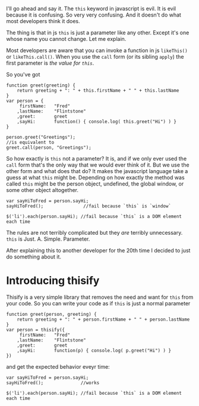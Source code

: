 I'll go ahead and say it. The `this` keyword in javascript is evil. It is evil because it is confusing. So very very confusing. And it doesn't do what most developers think it does.

The thing is that in js `this` is just a parameter like any other. Except it's one whose name you cannot change. Let me explain.

Most developers are aware that you can invoke a function in js `likeThis()` or `likeThis.call()`. 
When you use the `call` form (or its sibling `apply`) the first parameter is *the value for `this`*.

So you've got

    function greet(greeting) { 
    	return greeting + ": " + this.firstName + " " + this.lastName 
    }
    var person = {
    	 firstName:   "Fred"
    	,lastName:    "Flintstone"
    	,greet: 	  greet
    	,sayHi:       function() { console.log( this.greet("Hi") ) }
    }

    person.greet("Greetings");
    //is equivalent to
    greet.call(person, "Greetings");

So how exactly is `this` not a parameter? It is, and if we only ever used the `call` form that's the only way that we would ever think of it. But we use the other form and what does that do? It makes the javascript language take a guess at what `this` might be. Depending on how exactly the method was called `this` might be the person object, undefined, the global window, or some other object altogether. 

    var sayHiToFred = person.sayHi;
    sayHiToFred(); 	             //fail because `this` is `window`

    $('li').each(person.sayHi); //fail because `this` is a DOM element each time

The rules are not terribly complicated but they *are* terribly unnecessary. `this` is Just. A. Simple. Parameter.

After explaining this to another developer for the 20th time I decided to just do something about it.

# Introducing thisify

Thisify is a very simple library that removes the need and want for `this` from your code. So you can write your code as if `this` is just a normal parameter

    function greet(person, greeting) { 
    	return greeting + ": " + person.firstName + " " + person.lastName 
    }
    var person = thisify({
    	 firstName:   "Fred"
    	,lastName:    "Flintstone"
    	,greet: 	  greet
    	,sayHi:       function(p) { console.log( p.greet("Hi") ) }
    })
    
and get the expected behavior eveyr time:

    var sayHiToFred = person.sayHi;
    sayHiToFred(); 	            //works

    $('li').each(person.sayHi); //fail because `this` is a DOM element each time
